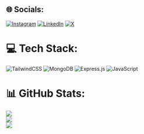 
## 🌐 Socials:
[![Instagram](https://img.shields.io/badge/Instagram-%23E4405F.svg?logo=Instagram&logoColor=white)](https://instagram.com/hakan.uem) [![LinkedIn](https://img.shields.io/badge/LinkedIn-%230077B5.svg?logo=linkedin&logoColor=white)](https://linkedin.com/in/hakan-erdem-6b1ba22b3) [![X](https://img.shields.io/badge/X-black.svg?logo=X&logoColor=white)](https://x.com/orbitwisp) 

# 💻 Tech Stack:
![TailwindCSS](https://img.shields.io/badge/tailwindcss-%2338B2AC.svg?style=for-the-badge&logo=tailwind-css&logoColor=white) ![MongoDB](https://img.shields.io/badge/MongoDB-%234ea94b.svg?style=for-the-badge&logo=mongodb&logoColor=white) ![Express.js](https://img.shields.io/badge/express.js-%23404d59.svg?style=for-the-badge&logo=express&logoColor=%2361DAFB) ![JavaScript](https://img.shields.io/badge/javascript-%23323330.svg?style=for-the-badge&logo=javascript&logoColor=%23F7DF1E)
# 📊 GitHub Stats:
![](https://github-readme-stats.vercel.app/api?username=HakanErdem1&theme=calm_pink&hide_border=false&include_all_commits=false&count_private=false)<br/>
![](https://github-readme-streak-stats.herokuapp.com/?user=HakanErdem1&theme=calm_pink&hide_border=false)<br/>
![](https://github-readme-stats.vercel.app/api/top-langs/?username=HakanErdem1&theme=calm_pink&hide_border=false&include_all_commits=false&count_private=false&layout=compact)

<!-- Proudly created with GPRM ( https://gprm.itsvg.in ) -->
